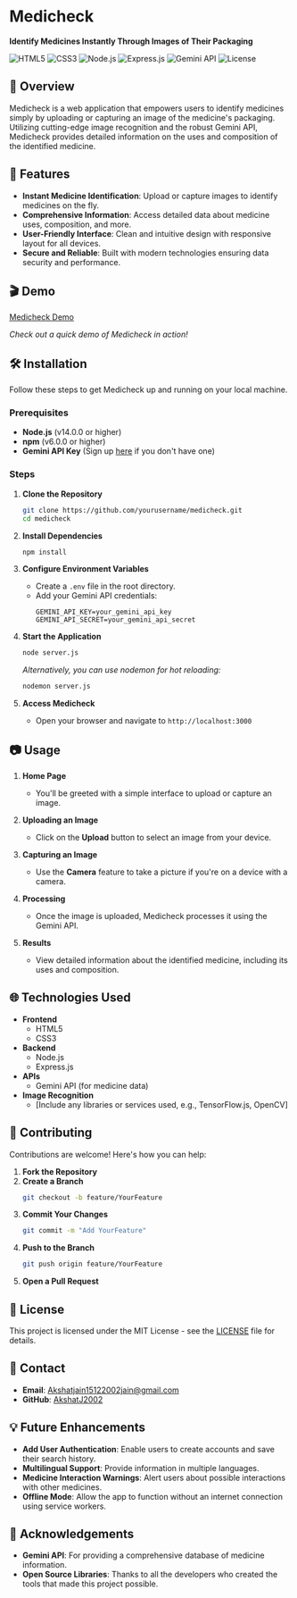 # Medicheck

**Identify Medicines Instantly Through Images of Their Packaging**

![HTML5](https://img.shields.io/badge/HTML5-E34F26?style=flat&logo=html5&logoColor=white)
![CSS3](https://img.shields.io/badge/CSS3-1572B6?style=flat&logo=css3&logoColor=white)
![Node.js](https://img.shields.io/badge/Node.js-43853D?style=flat&logo=node.js&logoColor=white)
![Express.js](https://img.shields.io/badge/Express.js-000000?style=flat&logo=express&logoColor=white)
![Gemini API](https://img.shields.io/badge/Gemini%20API-00DCFA?style=flat&logo=api&logoColor=white)
![License](https://img.shields.io/badge/License-MIT-yellow.svg)

## 🚀 Overview

Medicheck is a web application that empowers users to identify medicines simply by uploading or capturing an image of the medicine's packaging. Utilizing cutting-edge image recognition and the robust Gemini API, Medicheck provides detailed information on the uses and composition of the identified medicine.

## 🌟 Features

- **Instant Medicine Identification**: Upload or capture images to identify medicines on the fly.
- **Comprehensive Information**: Access detailed data about medicine uses, composition, and more.
- **User-Friendly Interface**: Clean and intuitive design with responsive layout for all devices.
- **Secure and Reliable**: Built with modern technologies ensuring data security and performance.

## 🎬 Demo

[Medicheck Demo](https://medicheck-qg0q.onrender.com)

*Check out a quick demo of Medicheck in action!*

## 🛠️ Installation

Follow these steps to get Medicheck up and running on your local machine.

### Prerequisites

- **Node.js** (v14.0.0 or higher)
- **npm** (v6.0.0 or higher)
- **Gemini API Key** (Sign up [here](https://www.gemini.com/) if you don't have one)

### Steps

1. **Clone the Repository**
   ```bash
   git clone https://github.com/yourusername/medicheck.git
   cd medicheck
   ```

2. **Install Dependencies**
   ```bash
   npm install
   ```

3. **Configure Environment Variables**
   - Create a `.env` file in the root directory.
   - Add your Gemini API credentials:
     ```env
     GEMINI_API_KEY=your_gemini_api_key
     GEMINI_API_SECRET=your_gemini_api_secret
     ```

4. **Start the Application**
   ```bash
   node server.js
   ```
   *Alternatively, you can use nodemon for hot reloading:*
   ```bash
   nodemon server.js
   ```

5. **Access Medicheck**
   - Open your browser and navigate to `http://localhost:3000`

## 📷 Usage

1. **Home Page**
   - You'll be greeted with a simple interface to upload or capture an image.

2. **Uploading an Image**
   - Click on the **Upload** button to select an image from your device.

3. **Capturing an Image**
   - Use the **Camera** feature to take a picture if you're on a device with a camera.

4. **Processing**
   - Once the image is uploaded, Medicheck processes it using the Gemini API.

5. **Results**
   - View detailed information about the identified medicine, including its uses and composition.

## 🌐 Technologies Used

- **Frontend**
  - HTML5
  - CSS3
- **Backend**
  - Node.js
  - Express.js
- **APIs**
  - Gemini API (for medicine data)
- **Image Recognition**
  - [Include any libraries or services used, e.g., TensorFlow.js, OpenCV]

## 🤝 Contributing

Contributions are welcome! Here's how you can help:

1. **Fork the Repository**
2. **Create a Branch**
   ```bash
   git checkout -b feature/YourFeature
   ```
3. **Commit Your Changes**
   ```bash
   git commit -m "Add YourFeature"
   ```
4. **Push to the Branch**
   ```bash
   git push origin feature/YourFeature
   ```
5. **Open a Pull Request**

## 📝 License

This project is licensed under the MIT License - see the [LICENSE](LICENSE) file for details.

## 📧 Contact

- **Email**: [Akshatjain15122002jain@gmail.com](mailto:akshatjain15122002jain@gmail.com)
- **GitHub**: [AkshatJ2002](https://github.com/AkshatJ2002)

## 💡 Future Enhancements

- **Add User Authentication**: Enable users to create accounts and save their search history.
- **Multilingual Support**: Provide information in multiple languages.
- **Medicine Interaction Warnings**: Alert users about possible interactions with other medicines.
- **Offline Mode**: Allow the app to function without an internet connection using service workers.

## 🙏 Acknowledgements

- **Gemini API**: For providing a comprehensive database of medicine information.
- **Open Source Libraries**: Thanks to all the developers who created the tools that made this project possible.
